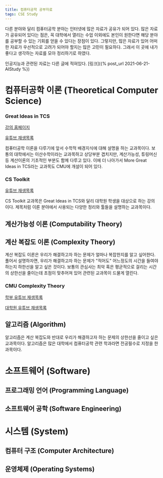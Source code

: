 ```yaml
---
title: 컴퓨터공학 공부자료
tags: CSE Study
---
```


다른 분야와 달리 컴퓨터공학 분야는 인터넷에 많은 자료가 공유가 되어 있다.
많은 자료가 공유되어 있다는 점은, 꼭 대학에서 열리는 수업 이외에도 본인이 원한다면 해당 분야를 공부할 수 있는 기회를 얻을 수 있다는 장점이 있다.
그렇지만, 많은 자료가 있어 어떠한 자료가 우선적으로 고려가 되어야 할지는 많은 고민이 필요하다.
그래서 이 곳에 내가 좋다고 생각하는 자료를 모아 정리하기로 하였다.

인공지능과 관련된 자료는 다른 글에 적혀있다. [링크]({% post_url 2021-06-21-AIStudy %})

# 컴퓨터공학 이론 (Theoretical Computer Science)

### Great Ideas in TCS

[강의 홈페이지](https://www.anilada.com/courses/15251f19/www/index.html)

[유튜브 재생목록](https://youtube.com/playlist?list=PLm3J0oaFux3aafQm568blS9blxtA_EWQv)

컴퓨터공학 이론을 다루기에 앞서 수학적 배경지식에 대해 설명을 하는 교과목이다.
보통의 대학에서는 이산수학이라는 교과목하고 상당부분 겹치지만, 계산가능성, 튜링머신 등 계산이론의 기초적인 부분도 함께 다루고 있다.
이에 더 나아가서 More Great Ideas in TCS라는 교과목도 CMU에 개설이 되어 있다.

### CS Toolkit

[유튜브 재생목록](https://youtube.com/playlist?list=PLm3J0oaFux3ZYpFLwwrlv_EHH9wtH6pnX)

CS Toolkit 교과목은 Great Ideas in TCS와 달리 대학원 학생을 대상으로 하는 강의이다.
제목처럼 이론 분야에서 사용되는 다양한 정리와 툴들을 설명하는 교과목이다.

## 계산가능성 이론 (Computability Theory)

## 계산 복잡도 이론 (Complexity Theory)

계산 복잡도 이론은 우리가 해결하고자 하는 문제가 얼마나 복잡한지를 알고 싶어한다.
풀어서 설명하자면, 우리가 해결하고자 하는 문제가 "적어도" 어느정도의 시간을 들여야 하는지 하한선을 알고 싶은 것이다.
보통의 관심사는 최악 혹은 평균적으로 걸리는 시간의 상한선을 줄이는데 초점이 맞추어져 있어 관련된 교과목이 드물게 열린다.

### CMU Complexity Theory

[학부 유튜브 재생목록](https://youtube.com/playlist?list=PLm3J0oaFux3YL5vLXpzOyJiLtqLp6dCW2)

[대학원 유튜브 재생목록](https://youtube.com/playlist?list=PLm3J0oaFux3b8Gg1DdaJOzYNsaXYLAOKH)

## 알고리즘 (Algorithm)

알고리즘은 계산 복잡도와 반대로 우리가 해결하고자 하는 문제의 상한선을 줄이고 싶은 교과목이다.
알고리즘은 많은 대학에서 컴퓨터공학 관련 학과라면 전공필수로 지정을 한 과목이다.

# 소프트웨어 (Software)

## 프로그래밍 언어 (Programming Language)

## 소프트웨어 공학 (Software Engineering)

# 시스템 (System)

## 컴퓨터 구조 (Computer Architecture)

## 운영체제 (Operating Systems)